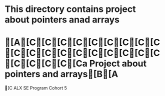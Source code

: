 # This directory contains project about pointers anad arrays
# [A[C[C[C[C[C[C[C[C[C[C[C[C[C[C[C[C[C[C[C[C[C[C[C[Ca Project about pointers and arrays[B[A
[C ALX SE Program Cohort 5
